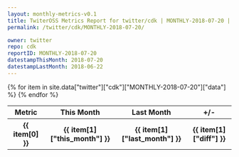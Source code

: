 ```yaml
---
layout: monthly-metrics-v0.1
title: TwiterOSS Metrics Report for twitter/cdk | MONTHLY-2018-07-20 | 2018-07-20
permalink: /twitter/cdk/MONTHLY-2018-07-20/

owner: twitter
repo: cdk
reportID: MONTHLY-2018-07-20
datestampThisMonth: 2018-07-20
datestampLastMonth: 2018-06-22
---
```


<table style="width: 100%">
    <tr>
        <th>Metric</th>
        <th>This Month</th>
        <th>Last Month</th>
        <th>+/-</th>
    </tr>
    {% for item in site.data["twitter"]["cdk"]["MONTHLY-2018-07-20"]["data"] %}
    <tr>
        <th>{{ item[0] }}</th>
        <th>{{ item[1]["this_month"] }}</th>
        <th>{{ item[1]["last_month"] }}</th>
        <th>{{ item[1]["diff"] }}</th>
    </tr>
    {% endfor %}
</table>

